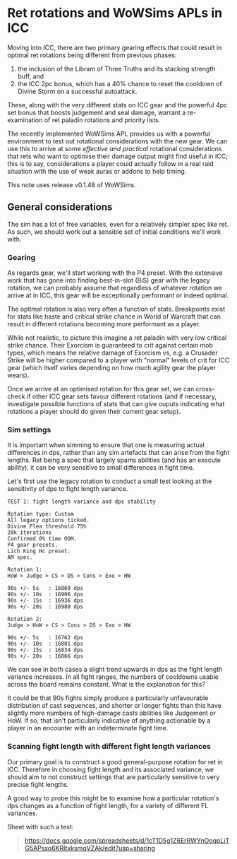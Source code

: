 # Ret rotations and WoWSims APLs in ICC


Moving into ICC, there are two primary gearing effects that could result in optimal ret rotations being different from previous phases:
1. the inclusion of the Libram of Three Truths and its stacking strength buff, and
2. the ICC 2pc bonus, which has a 40% chance to reset the cooldown of Divine Storm on a successful autoattack.

These, along with the very different stats on ICC gear and the powerful 4pc set bonus that boosts judgement and seal damage, warrant a re-examination of ret paladin rotations and priority lists.

The recently implemented WoWSims APL provides us with a powerful environment to test out rotational considerations with the new gear.
We can use this to arrive at some *effective and practical* rotational considerations that rets who want to optimise their damage output might find useful in ICC; this is to say, considerations a player could actually follow in a real raid situation with the use of weak auras or addons to help timing.

This note uses release v0.1.48 of WoWSims.

## General considerations

The sim has a lot of free variables, even for a relatively simpler spec like ret.
As such, we should work out a sensible set of initial conditions we'll work with.

### Gearing

As regards gear, we'll start working with the P4 preset.
With the extensive work that has gone into finding best-in-slot (BiS) gear with the legacy rotation, we can probably assume that regardless of whatever rotation we arrive at in ICC, this gear will be exceptionally performant or indeed optimal.

The optimal rotation is also very often a function of stats.
Breakpoints exist for stats like haste and critical strike chance in World of Warcraft that can result in different rotations becoming more performant as a player.

While not realistic, to picture this imagine a ret paladin with very low critical strike chance.
Their Exorcism is guaranteed to crit against certain mob types, which means the relative damage of Exorcism vs, e.g. a Crusader Strike will be higher compared to a player with "normal" levels of crit for ICC gear (which itself varies depending on how much agility gear the player wears).

Once we arrive at an optimised rotation for this gear set, we can cross-check if other ICC gear sets favour different rotations (and if necessary, investigate possible functions of stats that can give ouputs indicating what rotations a player should do given their current gear setup).

### Sim settings

It is important when simming to ensure that one is measuring actual differences in dps, rather than any sim artefacts that can arise from the fight lengths.
Ret being a spec that largely spams abilities (and has an execute ability), it can be very sensitive to small differences in fight time.

Let's first use the legacy rotation to conduct a small test looking at the sensitivity of dps to fight length variance.

```
TEST 1: fight length variance and dps stability

Rotation type: Custom
All legacy options ticked.
Divine Plea threshold 75%
20k iterations
Confirmed 0% time OOM.
P4 gear presets.
Lich King Hc preset.
AM spec.

Rotation 1:
HoW > Judge > CS > DS > Cons > Exo > HW

90s +/- 5s   : 16869 dps
90s +/- 10s  : 16906 dps
90s +/- 15s  : 16936 dps
90s +/- 20s  : 16980 dps

Rotation 2:
Judge > HoW > CS > Cons > DS > Exo > HW

90s +/- 5s   : 16762 dps
90s +/- 10s  : 16801 dps
90s +/- 15s  : 16834 dps
90s +/- 20s  : 16866 dps

```

We can see in both cases a slight trend upwards in dps as the fight length variance increases.
In all fight ranges, the numbers of cooldowns usable across the board remains constant.
What is the explanation for this?

It could be that 90s fights simply produce a particularly unfavourable distribution of cast sequences, and shorter or longer fights than this have slightly more numbers of high-damage casts abilities like Judgement or HoW. If so, that isn't particularly indicative of anything actionable by a player in an encounter with an indeterminate fight time.

### Scanning fight length with different fight length variances

Our primary goal is to construct a good general-purpose rotation for ret in ICC.
Therefore in choosing fight length and its associated variance, we should aim to not construct settings that are particularly sensitive to very precise fight lengths.

A good way to probe this might be to examine how a particular rotation's dps changes as a function of fight length, for a variety of different FL variances.

Sheet with such a test:
> https://docs.google.com/spreadsheets/d/1cT1D5g1Z6ErRWYnOoqpLjTG5APsxo6KRItxksmqVZAk/edit?usp=sharing


